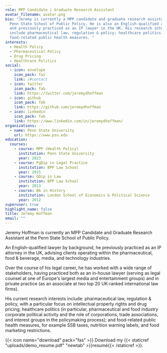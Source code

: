 ```yaml
---
role: MPP Candidate | Graduate Research Assistant
avatar_filename: avatar.png
bio: "Jeremy is currently a MPP candidate and graduate research assistant at the
  Penn State School of Public Policy. He is also an English-qualified attorney,
  and previously practiced as an IP lawyer in the UK. His research interests
  include pharmaceutical law, regulation & policy; healthcare politics; and
  food-related public health measures. "
interests:
  - Health Policy
  - Pharmaceutical Policy
  - Drug Pricing
  - Healthcare Politics
social:
  - icon: envelope
    icon_pack: fas
    link: /#contact
  - icon: twitter
    icon_pack: fab
    link: https://twitter.com/jeremydhoffman
  - icon: github
    icon_pack: fab
    link: https://github.com/jeremydhoffman
  - icon: linkedin
    icon_pack: fab
    link: https://www.linkedin.com/in/jeremydhoffman/
organizations:
  - name: Penn State University
    url: https://www.psu.edu
education:
  courses:
    - course: MPP (Health Policy)
      institution: Penn State University
      year: 2023
    - course: PgDip in Legal Practice
      institution: BPP Law School
      year: 2015
    - course: GDip in Law
      institution: BPP Law School
      year: 2013
    - course: BA in History
      institution: London School of Economics & Political Science
      year: 2012
superuser: true
highlight_name: false
title: Jeremy Hoffman
email: ""
---
```

Jeremy Hoffman is currently an MPP Candidate and Graduate Research Assistant at the Penn State School of Public Policy. 

An English-qualified lawyer by background, he previously practiced as an IP attorney in the UK, advising clients operating within the pharmaceutical, food & beverage, media, and technology industries.

Over the course of his legal career, he has worked with a wide range of stakeholders, having practiced both as an in-house lawyer (serving as legal counsel at one of Europe's largest media and entertainment groups) and in private practice (as an associate at two top 20 UK-ranked international law firms).

His current research interests include: pharmaceutical law, regulation & policy, with a particular focus on intellectual property rights and drug pricing; healthcare politics (in particular, pharmaceutical and food industry corporate political activity and the role of corporations, trade associations, and interest groups in the policymaking process); and food-related public health measures, for example SSB taxes, nutrition warning labels, and food marketing restrictions.

{{< icon name="download" pack="fas" >}} Download my {{< staticref "uploads/demo_resume.pdf" "newtab" >}}resumé{{< /staticref >}}.